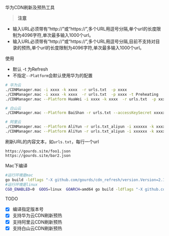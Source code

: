
华为CDN刷新及预热工具

>**注意**
- 输入URL必须带有“http://”或“https://”,多个URL用逗号分隔,单个url的长度限制为4096字符,单次最多输入1000个url。
- 输入URL必须带有“http://”或“https://”,多个URL用逗号分隔,目前不支持对目录的预热,单个url的长度限制为4096字符,单次最多输入1000个url。


使用
- 默认 -t 为Refresh
- 不指定`--Platform`会默认使用华为的配置

```bash
# 华为云
./CDNManager.mac -i xxxx -k xxxx  -r urls.txt  -p xxxx
./CDNManager.mac -i xxxx -k xxxx  -r urls.txt  -p xxxx -t Preheating
./CDNManager.mac --Platform HuaWei -i xxxx -k xxxx  -r urls.txt  -p xxxx -t Preheating

# 白山云
./CDNManager.mac --Platform BaiShan -r urls.txt --accessKeySecret xxxxxxx   -t Preheating

# 阿里云
./CDNManager.mac --Platform AliYun -r urls.txt_aliyun -i xxxxxx -k xxxxx
./CDNManager.mac --Platform AliYun -r urls.txt_aliyun -i xxxxxx -k xxxxx -t Preheating
```

刷新URL的内容文本，如`urls.txt`，每行一个url
```
https://gourds.site/foo1.json
https://gourds.site/bar2.json
```

Mac下编译
```bash
#运行环境是mac
go build -ldflags "-X github.com/gourds/cdn_refresh/version.Version=2.1.0" -o ./CDNManager.mac
#运行环境是linux
CGO_ENABLED=0  GOOS=linux  GOARCH=amd64 go build -ldflags "-X github.com/gourds/cdn_refresh/version.Version=2.1.0" -o ./CDNManager.linux
```

TODO
- [x] 编译指定版本号
- [x] 支持华为云CDN刷新预热
- [x] 支持阿里云CDN刷新预热
- [x] 支持白山云CDN刷新预热